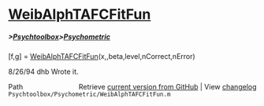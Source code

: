 # [WeibAlphTAFCFitFun](WeibAlphTAFCFitFun)
##### >[Psychtoolbox](Psychtoolbox)>[Psychometric](Psychometric)

[f,g] = [WeibAlphTAFCFitFun](WeibAlphTAFCFitFun)(x,,beta,level,nCorrect,nError)  
  
8/26/94     dhb     Wrote it.  




<div class="code_header" style="text-align:right;">
  <span style="float:left;">Path&nbsp;&nbsp;</span> <span class="counter">Retrieve <a href=
  "https://raw.github.com/Psychtoolbox-3/Psychtoolbox-3/beta/Psychtoolbox/Psychometric/WeibAlphTAFCFitFun.m">current version from GitHub</a> | View <a href=
  "https://github.com/Psychtoolbox-3/Psychtoolbox-3/commits/beta/Psychtoolbox/Psychometric/WeibAlphTAFCFitFun.m">changelog</a></span>
</div>
<div class="code">
  <code>Psychtoolbox/Psychometric/WeibAlphTAFCFitFun.m</code>
</div>

